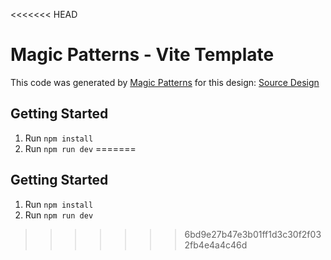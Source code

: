 <<<<<<< HEAD
# Magic Patterns - Vite Template

This code was generated by [Magic Patterns](https://magicpatterns.com) for this design: [Source Design](https://www.magicpatterns.com/c/1ukhp9dwfdjlablqtwpntm)

## Getting Started

1. Run `npm install`
2. Run `npm run dev`
=======
## Getting Started

1. Run `npm install`
2. Run `npm run dev`
>>>>>>> 6bd9e27b47e3b01ff1d3c30f2f032fb4e4a4c46d
